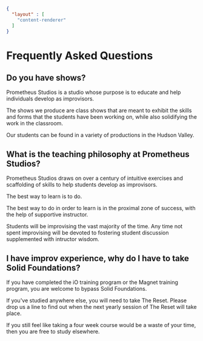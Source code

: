 ```json
{
  "layout" : [
    "content-renderer"
  ]
}
```
# Frequently Asked Questions

## Do you have shows?
Prometheus Studios is a studio whose purpose is to educate and help individuals develop as improvisors.

The shows we produce are class shows that are meant to exhibit the skills and forms that the students have been working on, while also solidifying the work in the classroom.

Our students can be found in a variety of productions in the Hudson Valley.

## What is the teaching philosophy at Prometheus Studios?
Prometheus Studios draws on over a century of intuitive exercises and scaffolding of skills to help students develop as improvisors. 

The best way to learn is to do.

The best way to do in order to learn is in the proximal zone of success, with the help of supportive instructor.

Students will be improvising the vast majority of the time. Any time not spent improvising will be devoted to fostering student discussion supplemented with intructor wisdom.

## I have improv experience, why do I have to take Solid Foundations?

If you have completed the iO training program or the Magnet training program, you are welcome to bypass Solid Foundations.

If you've studied anywhere else, you will need to take The Reset. Please drop us a line to find out when the next yearly session of The Reset will take place.

If you still feel like taking a four week course would be a waste of your time, then you are free to study elsewhere.
